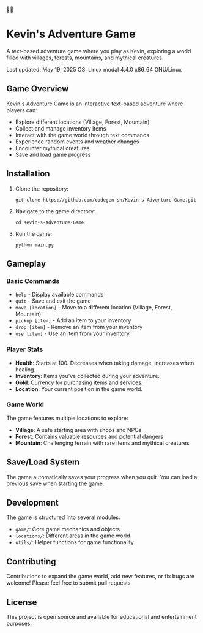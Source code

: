 🌈🌈
# Kevin's Adventure Game

A text-based adventure game where you play as Kevin, exploring a world filled with villages, forests, mountains, and mythical creatures.

Last updated: May 19, 2025
OS: Linux modal 4.4.0 x86_64 GNU/Linux

## Game Overview

Kevin's Adventure Game is an interactive text-based adventure where players can:
- Explore different locations (Village, Forest, Mountain)
- Collect and manage inventory items
- Interact with the game world through text commands
- Experience random events and weather changes
- Encounter mythical creatures
- Save and load game progress

## Installation

1. Clone the repository:
   ```
   git clone https://github.com/codegen-sh/Kevin-s-Adventure-Game.git
   ```

2. Navigate to the game directory:
   ```
   cd Kevin-s-Adventure-Game
   ```

3. Run the game:
   ```
   python main.py
   ```

## Gameplay

### Basic Commands
- `help` - Display available commands
- `quit` - Save and exit the game
- `move [location]` - Move to a different location (Village, Forest, Mountain)
- `pickup [item]` - Add an item to your inventory
- `drop [item]` - Remove an item from your inventory
- `use [item]` - Use an item from your inventory

### Player Stats
- **Health**: Starts at 100. Decreases when taking damage, increases when healing.
- **Inventory**: Items you've collected during your adventure.
- **Gold**: Currency for purchasing items and services.
- **Location**: Your current position in the game world.

### Game World
The game features multiple locations to explore:
- **Village**: A safe starting area with shops and NPCs
- **Forest**: Contains valuable resources and potential dangers
- **Mountain**: Challenging terrain with rare items and mythical creatures

## Save/Load System

The game automatically saves your progress when you quit. You can load a previous save when starting the game.

## Development

The game is structured into several modules:
- `game/`: Core game mechanics and objects
- `locations/`: Different areas in the game world
- `utils/`: Helper functions for game functionality

## Contributing

Contributions to expand the game world, add new features, or fix bugs are welcome! Please feel free to submit pull requests.

## License

This project is open source and available for educational and entertainment purposes.


